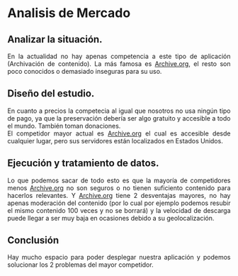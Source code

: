 <style>
    *{
        text-align: justify;
    }
</style>
# Analisis de Mercado
## Analizar la situación.
En la actualidad no hay apenas competencia a este tipo de aplicación (Archivación de contenido). La más famosa es <a href=https://archive.org>Archive.org</a>, el resto son poco conocidos o demasiado inseguras para su uso.
## Diseño del estudio.
En cuanto a precios la competecia al igual que nosotros no usa ningún tipo de pago, ya que la preservación debería ser algo gratuito y accesible a todo el mundo. También toman donaciones.<br>
El competidor mayor actual es <a href=https://archive.org>Archive.org</a> el cual es accesible desde cualquier lugar, pero sus servidores están localizados en Estados Unidos.
## Ejecución y tratamiento de datos.
Lo que podemos sacar de todo esto es que la mayoría de competidores menos <a href=https://archive.org>Archive.org</a> no son seguros o no tienen suficiento contenido para hacerlos relevantes. Y <a href=https://archive.org>Archive.org</a> tiene 2 desventajas mayores, no hay apenas moderación del contenido (por lo cual por ejemplo podemos resubir el mismo contenido 100 veces y no se borrará) y la velocidad de descarga puede llegar a ser muy baja en ocasiones debido a su geolocalización.
## Conclusión
Hay mucho espacio para poder desplegar nuestra aplicación y podemos solucionar los 2 problemas del mayor competidor.